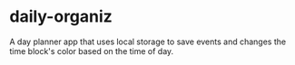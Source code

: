 # daily-organiz
A day planner app that uses local storage to save events and changes the time block's color based on the time of day.
